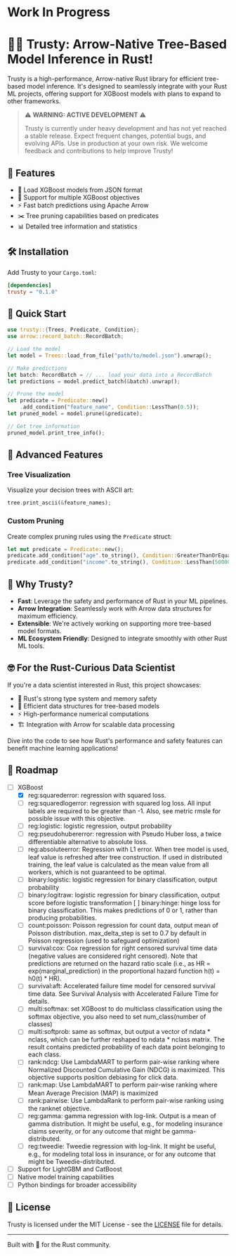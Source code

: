 # Work In Progress
# 🦀🔮 Trusty: Arrow-Native Tree-Based Model Inference in Rust!

Trusty is a high-performance, Arrow-native Rust library for efficient tree-based model inference. It's designed to seamlessly integrate with your Rust ML projects, offering support for XGBoost models with plans to expand to other frameworks.

> ⚠️ **WARNING: ACTIVE DEVELOPMENT** ⚠️
> 
> Trusty is currently under heavy development and has not yet reached a stable release.
> Expect frequent changes, potential bugs, and evolving APIs. Use in production at your own risk.
> We welcome feedback and contributions to help improve Trusty!

## 🚀 Features

- 🌳 Load XGBoost models from JSON format
- 🎯 Support for multiple XGBoost objectives
- ⚡ Fast batch predictions using Apache Arrow
- ✂️  Tree pruning capabilities based on predicates
- 📊 Detailed tree information and statistics

## 🛠️ Installation

Add Trusty to your `Cargo.toml`:

```toml
[dependencies]
trusty = "0.1.0"
```

## 🚦 Quick Start

```rust
use trusty::{Trees, Predicate, Condition};
use arrow::record_batch::RecordBatch;

// Load the model
let model = Trees::load_from_file("path/to/model.json").unwrap();

// Make predictions
let batch: RecordBatch = // ... load your data into a RecordBatch
let predictions = model.predict_batch(&batch).unwrap();

// Prune the model
let predicate = Predicate::new()
    .add_condition("feature_name", Condition::LessThan(0.5));
let pruned_model = model.prune(&predicate);

// Get tree information
pruned_model.print_tree_info();
```

## 🧪 Advanced Features

### Tree Visualization

Visualize your decision trees with ASCII art:

```rust
tree.print_ascii(&feature_names);
```

### Custom Pruning

Create complex pruning rules using the `Predicate` struct:

```rust
let mut predicate = Predicate::new();
predicate.add_condition("age".to_string(), Condition::GreaterThanOrEqual(18.0));
predicate.add_condition("income".to_string(), Condition::LessThan(50000.0));
```
## 🌟 Why Trusty?

- **Fast**: Leverage the safety and performance of Rust in your ML pipelines.
- **Arrow Integration**: Seamlessly work with Arrow data structures for maximum efficiency.
- **Extensible**: We're actively working on supporting more tree-based model formats.
- **ML Ecosystem Friendly**: Designed to integrate smoothly with other Rust ML tools.

## 🤓 For the Rust-Curious Data Scientist

If you're a data scientist interested in Rust, this project showcases:

- 🦺 Rust's strong type system and memory safety
- 🧩 Efficient data structures for tree-based models
- ⚡ High-performance numerical computations
- 🏗️ Integration with Arrow for scalable data processing

Dive into the code to see how Rust's performance and safety features can benefit machine learning applications!

## 🚧 Roadmap
- [ ] XGBoost
    - [x] reg:squarederror: regression with squared loss.
    - [ ] reg:squaredlogerror: regression with squared log loss. All input labels are required to be greater than -1. Also, see metric rmsle for possible issue with this objective.
    - [ ] reg:logistic: logistic regression, output probability
    - [ ] reg:pseudohubererror: regression with Pseudo Huber loss, a twice differentiable alternative to absolute loss.
    - [ ] reg:absoluteerror: Regression with L1 error. When tree model is used, leaf value is refreshed after tree construction. If used in distributed training, the leaf value is calculated as the mean value from all workers, which is not guaranteed to be optimal.
    - [ ] binary:logistic: logistic regression for binary classification, output probability
    - [ ] binary:logitraw: logistic regression for binary classification, output score before logistic transformation [ ] binary:hinge: hinge loss for binary classification. This makes predictions of 0 or 1, rather than producing probabilities.
    - [ ] count:poisson: Poisson regression for count data, output mean of Poisson distribution. max_delta_step is set to 0.7 by default in Poisson regression (used to safeguard optimization)
    - [ ] survival:cox: Cox regression for right censored survival time data (negative values are considered right censored). Note that predictions are returned on the hazard ratio scale (i.e., as HR = exp(marginal_prediction) in the proportional hazard function h(t) = h0(t) * HR).
    - [ ] survival:aft: Accelerated failure time model for censored survival time data. See Survival Analysis with Accelerated Failure Time for details.
    - [ ] multi:softmax: set XGBoost to do multiclass classification using the softmax objective, you also need to set num_class(number of classes)
    - [ ] multi:softprob: same as softmax, but output a vector of ndata * nclass, which can be further reshaped to ndata * nclass matrix. The result contains predicted probability of each data point belonging to each class.
    - [ ] rank:ndcg: Use LambdaMART to perform pair-wise ranking where Normalized Discounted Cumulative Gain (NDCG) is maximized. This objective supports position debiasing for click data.
    - [ ] rank:map: Use LambdaMART to perform pair-wise ranking where Mean Average Precision (MAP) is maximized
    - [ ] rank:pairwise: Use LambdaRank to perform pair-wise ranking using the ranknet objective.
    - [ ] reg:gamma: gamma regression with log-link. Output is a mean of gamma distribution. It might be useful, e.g., for modeling insurance claims severity, or for any outcome that might be gamma-distributed.
    - [ ] reg:tweedie: Tweedie regression with log-link. It might be useful, e.g., for modeling total loss in insurance, or for any outcome that might be Tweedie-distributed.
- [ ] Support for LightGBM and CatBoost
- [ ] Native model training capabilities
- [ ] Python bindings for broader accessibility

## 📜 License

Trusty is licensed under the MIT License - see the [LICENSE](LICENSE) file for details.

---
Built with 🦀 for the Rust community.

